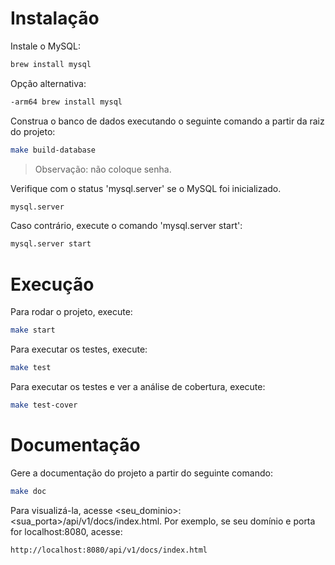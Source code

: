 
# Instalação

Instale o MySQL: 
```bash
brew install mysql
```
Opção alternativa: 
```bash
-arm64 brew install mysql
```

Construa o banco de dados executando o seguinte comando a partir da raiz do projeto:
```bash
make build-database
```
> Observação: não coloque senha.

Verifique com o status 'mysql.server' se o MySQL foi inicializado. 
```bash
mysql.server
```

Caso contrário, execute o comando 'mysql.server start':
```bash
mysql.server start
```

# Execução

Para rodar o projeto, execute:
```bash
make start
```

Para executar os testes, execute:
```bash
make test
```

Para executar os testes e ver a análise de cobertura, execute:
```bash
make test-cover
```

# Documentação

Gere a documentação do projeto a partir do seguinte comando:
```bash
make doc
```

Para visualizá-la, acesse <seu_dominio>:<sua_porta>/api/v1/docs/index.html. Por exemplo, se seu domínio e porta for localhost:8080, acesse:
```
http://localhost:8080/api/v1/docs/index.html
```
